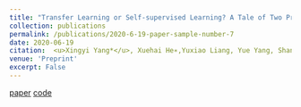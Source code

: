 ```yaml
---
title: "Transfer Learning or Self-supervised Learning? A Tale of Two Pretraining Paradigms"
collection: publications
permalink: /publications/2020-6-19-paper-sample-number-7
date: 2020-06-19
citation:  <u>Xingyi Yang*</u>, Xuehai He∗,Yuxiao Liang, Yue Yang, Shanghang Zhang, Pengtao Xie * Equally contributed
venue: 'Preprint'
excerpt: False
---
```

[paper](https://arxiv.org/abs/2007.04234) [code](https://github.com/UCSD-AI4H/SSL-TL)
